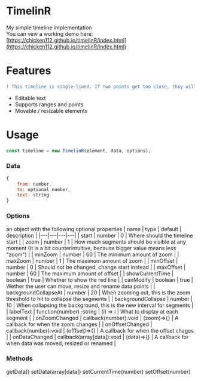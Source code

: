 # TimelinR
My simple timeline implementation <br/>
You can vew a working demo here: [https://chicken112.github.io/timelinR/index.html](https://chicken112.github.io/timelinR/index.html)

# Features
```diff
! This timeline is single-lined. If two points get too close, they will  just simply overlap. !
```
- Editable text
- Supports ranges and points
- Movable / resizable elements

# Usage
```js
const timeline = new TimelinR(element, data, options);
```
### Data
```js
{
    from: number,
    to: optional number,
    text: string
}
```

### Options
an object with the following optional properties
| name | type | default | description |
|---|---|---|---|
| start | number | 0 | Where should the timeline start |
| zoom | number | 1 | How much segments should be visible at any moment (It is a bit counterintuitive, because bigger value means less "zoom") |
| minZoom | number | 60 | The minimum amount of zoom |
| maxZoom | number | 1 | The maximum amount of zoom |
| minOffset | number | 0 | Should not be changed, change start instead |
| maxOffset | number | 60 | The maximum amount of offset |
| showCurrentTime | boolean | true | Whether to show the red line |
| canModify | boolean | true | Wether the user can move, resize and rename data points |
| backgroundCollapseAt | number | 20 | When zooming out, this is the zoom threshold to hit to collapse the segments |
| backgroundCollapse | number | 10 | When collapsing the background, this is the new interval for segments |
| labelText | function(number) :string | (i) => i | What to display at each segment |
| onZoomChanged | callback(number):void | (zoom)=>{} | A callback for when the zoom changes |
| onOffsetChanged | callback(number):void | (offfset)=>{} | A callback for when the offset chages |
| onDataChanged | callback(array[data]):void | (data)=>{} | A callback for when data was moved, resized or renamed |


### Methods
getData()
setData(array[data])
setCurrentTime(number)
setOffset(number)